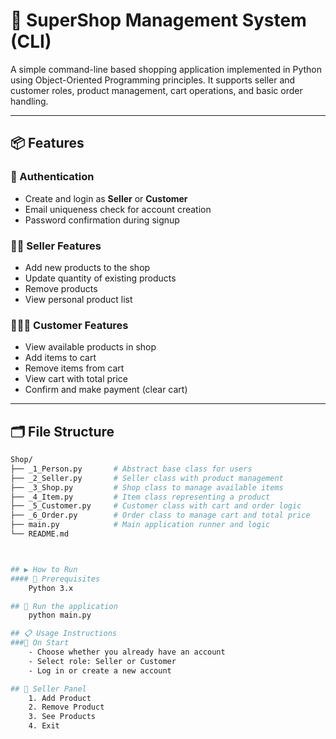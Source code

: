# 🛒 SuperShop Management System (CLI)

A simple command-line based shopping application implemented in Python using Object-Oriented Programming principles. It supports seller and customer roles, product management, cart operations, and basic order handling.

---

## 📦 Features

### 👤 Authentication
- Create and login as **Seller** or **Customer**
- Email uniqueness check for account creation
- Password confirmation during signup

### 🧑‍💼 Seller Features
- Add new products to the shop
- Update quantity of existing products
- Remove products
- View personal product list

### 🧑‍🤝‍🧑 Customer Features
- View available products in shop
- Add items to cart
- Remove items from cart
- View cart with total price
- Confirm and make payment (clear cart)

---

## 🗂️ File Structure

```bash
Shop/
├── _1_Person.py       # Abstract base class for users
├── _2_Seller.py       # Seller class with product management
├── _3_Shop.py         # Shop class to manage available items
├── _4_Item.py         # Item class representing a product
├── _5_Customer.py     # Customer class with cart and order logic
├── _6_Order.py        # Order class to manage cart and total price
├── main.py            # Main application runner and logic
└── README.md



## ▶️ How to Run
#### 🧰 Prerequisites
    Python 3.x

## 🚀 Run the application
    python main.py

## 📋 Usage Instructions
###🔐 On Start
    - Choose whether you already have an account
    - Select role: Seller or Customer
    - Log in or create a new account

## 🧑 Seller Panel
    1. Add Product
    2. Remove Product
    3. See Products
    4. Exit
